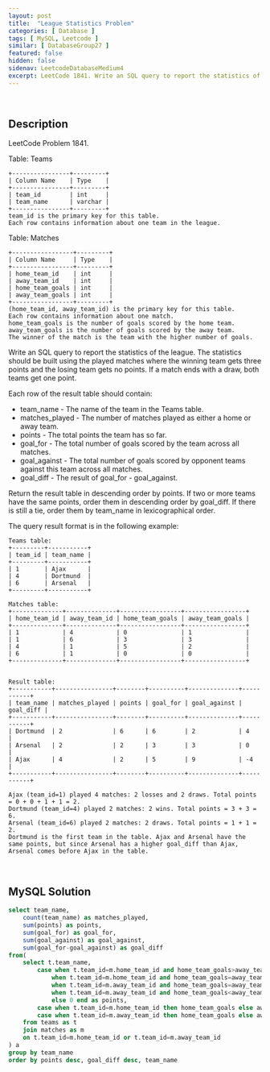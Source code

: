 ```yaml
---
layout: post
title:  "League Statistics Problem"
categories: [ Database ]
tags: [ MySQL, Leetcode ]
similar: [ DatabaseGroup27 ]
featured: false
hidden: false
sidenav: LeetcodeDatabaseMedium4
excerpt: LeetCode 1841. Write an SQL query to report the statistics of the league. 
---
```


<br />

## Description

LeetCode Problem 1841. 

Table: Teams
```
+----------------+---------+
| Column Name    | Type    |
+----------------+---------+
| team_id        | int     |
| team_name      | varchar |
+----------------+---------+
team_id is the primary key for this table.
Each row contains information about one team in the league.
```

Table: Matches
```
+-----------------+---------+
| Column Name     | Type    |
+-----------------+---------+
| home_team_id    | int     |
| away_team_id    | int     |
| home_team_goals | int     |
| away_team_goals | int     |
+-----------------+---------+
(home_team_id, away_team_id) is the primary key for this table.
Each row contains information about one match.
home_team_goals is the number of goals scored by the home team.
away_team_goals is the number of goals scored by the away team.
The winner of the match is the team with the higher number of goals.
```

Write an SQL query to report the statistics of the league. The statistics should be built using the played matches where the winning team gets three points and the losing team gets no points. If a match ends with a draw, both teams get one point.

Each row of the result table should contain:

* team_name - The name of the team in the Teams table.
* matches_played - The number of matches played as either a home or away team.
* points - The total points the team has so far.
* goal_for - The total number of goals scored by the team across all matches.
* goal_against - The total number of goals scored by opponent teams against this team across all matches.
* goal_diff - The result of goal_for - goal_against.

Return the result table in descending order by points. If two or more teams have the same points, order them in descending order by goal_diff. If there is still a tie, order them by team_name in lexicographical order.

The query result format is in the following example:

```
Teams table:
+---------+-----------+
| team_id | team_name |
+---------+-----------+
| 1       | Ajax      |
| 4       | Dortmund  |
| 6       | Arsenal   |
+---------+-----------+

Matches table:
+--------------+--------------+-----------------+-----------------+
| home_team_id | away_team_id | home_team_goals | away_team_goals |
+--------------+--------------+-----------------+-----------------+
| 1            | 4            | 0               | 1               |
| 1            | 6            | 3               | 3               |
| 4            | 1            | 5               | 2               |
| 6            | 1            | 0               | 0               |
+--------------+--------------+-----------------+-----------------+


Result table:
+-----------+----------------+--------+----------+--------------+-----------+
| team_name | matches_played | points | goal_for | goal_against | goal_diff |
+-----------+----------------+--------+----------+--------------+-----------+
| Dortmund  | 2              | 6      | 6        | 2            | 4         |
| Arsenal   | 2              | 2      | 3        | 3            | 0         |
| Ajax      | 4              | 2      | 5        | 9            | -4        |
+-----------+----------------+--------+----------+--------------+-----------+

Ajax (team_id=1) played 4 matches: 2 losses and 2 draws. Total points = 0 + 0 + 1 + 1 = 2.
Dortmund (team_id=4) played 2 matches: 2 wins. Total points = 3 + 3 = 6.
Arsenal (team_id=6) played 2 matches: 2 draws. Total points = 1 + 1 = 2.
Dortmund is the first team in the table. Ajax and Arsenal have the same points, but since Arsenal has a higher goal_diff than Ajax, Arsenal comes before Ajax in the table.
```

<br />

## MySQL Solution


```sql
select team_name, 
    count(team_name) as matches_played,
    sum(points) as points,
    sum(goal_for) as goal_for,
    sum(goal_against) as goal_against,
    sum(goal_for-goal_against) as goal_diff
from(
    select t.team_name,
        case when t.team_id=m.home_team_id and home_team_goals>away_team_goals then 3
            when t.team_id=m.home_team_id and home_team_goals=away_team_goals then 1
            when t.team_id=m.away_team_id and home_team_goals=away_team_goals then 1
            when t.team_id=m.away_team_id and home_team_goals<away_team_goals then 3
            else 0 end as points,
        case when t.team_id=m.home_team_id then home_team_goals else away_team_goals end as goal_for,
        case when t.team_id=m.away_team_id then home_team_goals else away_team_goals end as goal_against
    from teams as t
    join matches as m
    on t.team_id=m.home_team_id or t.team_id=m.away_team_id
) a
group by team_name
order by points desc, goal_diff desc, team_name
```
